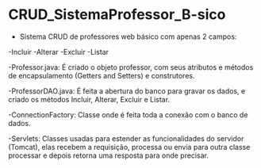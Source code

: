 # CRUD_SistemaProfessor_B-sico

- Sistema CRUD de professores web básico com apenas 2 campos:

-Incluir
-Alterar
-Excluir
-Listar

-Professor.java: É criado o objeto professor, com seus atributos e métodos de encapsulamento (Getters and Setters) e construtores.

-ProfessorDAO.java: É feita a abertura do banco para gravar os dados, e criado os métodos Incluir, Alterar, Excluir e Listar.

-ConnectionFactory: Classe onde é feita toda a conexão com o banco de dados.

-Servlets: Classes usadas para estender as funcionalidades do servidor (Tomcat), elas recebem a requisição, processa ou envia para
outra classe processar e depois retorna uma resposta para onde precisar.

